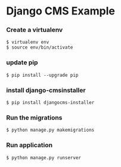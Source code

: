 # Django CMS Example

### Create a virtualenv

```shell
$ virtualenv env
$ source env/bin/activate
```

### update pip

```shell
$ pip install --upgrade pip
```

### install django-cmsinstaller

```shell
$ pip install djangocms-installer
```

### Run the migrations

```shell
$ python manage.py makemigrations
```

### Run application

```shell
$ python manage.py runserver
```

